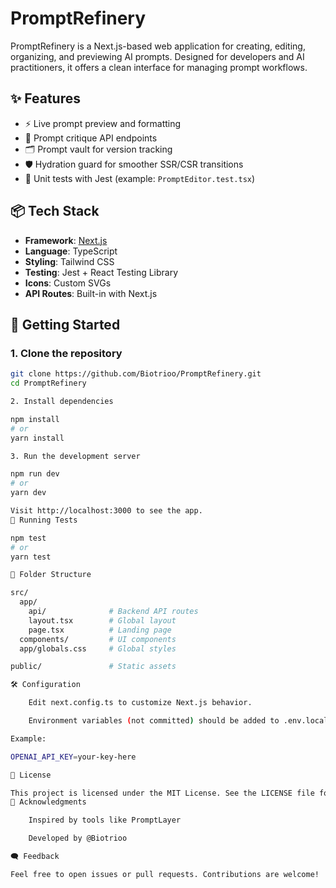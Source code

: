 # PromptRefinery

PromptRefinery is a Next.js-based web application for creating, editing, organizing, and previewing AI prompts. Designed for developers and AI practitioners, it offers a clean interface for managing prompt workflows.

## ✨ Features

- ⚡ Live prompt preview and formatting
- 🧠 Prompt critique API endpoints
- 🗂 Prompt vault for version tracking
- 🛡 Hydration guard for smoother SSR/CSR transitions
- 🧪 Unit tests with Jest (example: `PromptEditor.test.tsx`)

## 📦 Tech Stack

- **Framework**: [Next.js](https://nextjs.org/)
- **Language**: TypeScript
- **Styling**: Tailwind CSS
- **Testing**: Jest + React Testing Library
- **Icons**: Custom SVGs
- **API Routes**: Built-in with Next.js

## 🚀 Getting Started

### 1. Clone the repository

```bash
git clone https://github.com/Biotrioo/PromptRefinery.git
cd PromptRefinery

2. Install dependencies

npm install
# or
yarn install

3. Run the development server

npm run dev
# or
yarn dev

Visit http://localhost:3000 to see the app.
🧪 Running Tests

npm test
# or
yarn test

📁 Folder Structure

src/
  app/
    api/              # Backend API routes
    layout.tsx        # Global layout
    page.tsx          # Landing page
  components/         # UI components
  app/globals.css     # Global styles

public/               # Static assets

🛠 Configuration

    Edit next.config.ts to customize Next.js behavior.

    Environment variables (not committed) should be added to .env.local.

Example:

OPENAI_API_KEY=your-key-here

📄 License

This project is licensed under the MIT License. See the LICENSE file for details.
🙌 Acknowledgments

    Inspired by tools like PromptLayer

    Developed by @Biotrioo

🗨 Feedback

Feel free to open issues or pull requests. Contributions are welcome!
